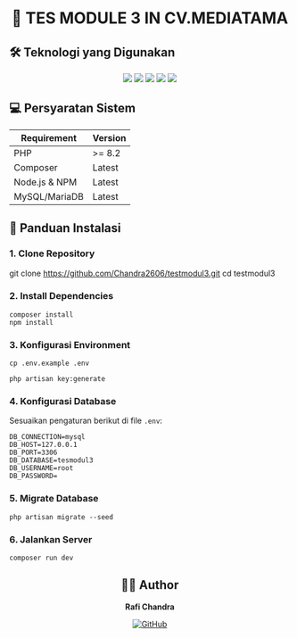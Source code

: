 <div align="center">
  <h1>🚀 TES MODULE 3 IN CV.MEDIATAMA</h1>
</div>

## 🛠️ Teknologi yang Digunakan

<p align="center">
  <img src="https://img.shields.io/badge/Laravel-11-FF2D20?style=for-the-badge&logo=laravel&logoColor=white" />
  <img src="https://img.shields.io/badge/Alpine.js-8BC0D0?style=for-the-badge&logo=alpine.js&logoColor=black" />
  <img src="https://img.shields.io/badge/Tailwind_CSS-38B2AC?style=for-the-badge&logo=tailwind-css&logoColor=white" />
  <img src="https://img.shields.io/badge/MySQL-005C84?style=for-the-badge&logo=mysql&logoColor=white" />
  <img src="https://img.shields.io/badge/AOS-563D7C?style=for-the-badge" />
</p>

## 💻 Persyaratan Sistem

| Requirement | Version |
|-------------|---------|
| PHP | >= 8.2 |
| Composer | Latest |
| Node.js & NPM | Latest |
| MySQL/MariaDB | Latest |

## 🚀 Panduan Instalasi

### 1. Clone Repository
git clone https://github.com/Chandra2606/testmodul3.git
cd testmodul3

### 2. Install Dependencies
```
composer install
npm install
```

### 3. Konfigurasi Environment
```
cp .env.example .env
```

```
php artisan key:generate
```

### 4. Konfigurasi Database
Sesuaikan pengaturan berikut di file `.env`:

```
DB_CONNECTION=mysql
DB_HOST=127.0.0.1
DB_PORT=3306
DB_DATABASE=tesmodul3
DB_USERNAME=root
DB_PASSWORD=
```

### 5. Migrate Database
```
php artisan migrate --seed
```

### 6. Jalankan Server
```
composer run dev
```


<div align="center">
  
## 👨‍💻 Author

**Rafi Chandra**

[![GitHub](https://img.shields.io/badge/GitHub-100000?style=for-the-badge&logo=github&logoColor=white)](https://github.com/Chandra2606)

</div>

